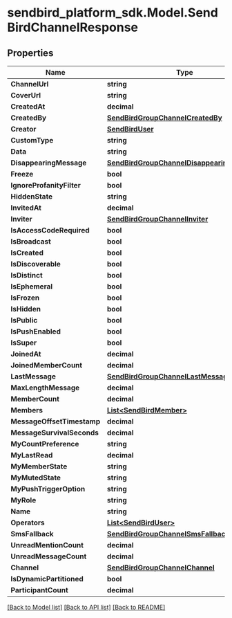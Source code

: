 
# sendbird_platform_sdk.Model.SendBirdChannelResponse

## Properties

Name | Type | Description | Notes
------------ | ------------- | ------------- | -------------
**ChannelUrl** | **string** |  | [optional] 
**CoverUrl** | **string** |  | [optional] 
**CreatedAt** | **decimal** |  | [optional] 
**CreatedBy** | [**SendBirdGroupChannelCreatedBy**](SendBirdGroupChannelCreatedBy.md) |  | [optional] 
**Creator** | [**SendBirdUser**](SendBirdUser.md) |  | [optional] 
**CustomType** | **string** |  | [optional] 
**Data** | **string** |  | [optional] 
**DisappearingMessage** | [**SendBirdGroupChannelDisappearingMessage**](SendBirdGroupChannelDisappearingMessage.md) |  | [optional] 
**Freeze** | **bool** |  | [optional] 
**IgnoreProfanityFilter** | **bool** |  | [optional] 
**HiddenState** | **string** |  | [optional] 
**InvitedAt** | **decimal** |  | [optional] 
**Inviter** | [**SendBirdGroupChannelInviter**](SendBirdGroupChannelInviter.md) |  | [optional] 
**IsAccessCodeRequired** | **bool** |  | [optional] 
**IsBroadcast** | **bool** |  | [optional] 
**IsCreated** | **bool** |  | [optional] 
**IsDiscoverable** | **bool** |  | [optional] 
**IsDistinct** | **bool** |  | [optional] 
**IsEphemeral** | **bool** |  | [optional] 
**IsFrozen** | **bool** |  | [optional] 
**IsHidden** | **bool** |  | [optional] 
**IsPublic** | **bool** |  | [optional] 
**IsPushEnabled** | **bool** |  | [optional] 
**IsSuper** | **bool** |  | [optional] 
**JoinedAt** | **decimal** |  | [optional] 
**JoinedMemberCount** | **decimal** |  | [optional] 
**LastMessage** | [**SendBirdGroupChannelLastMessage**](SendBirdGroupChannelLastMessage.md) |  | [optional] 
**MaxLengthMessage** | **decimal** |  | [optional] 
**MemberCount** | **decimal** |  | [optional] 
**Members** | [**List&lt;SendBirdMember&gt;**](SendBirdMember.md) |  | [optional] 
**MessageOffsetTimestamp** | **decimal** |  | [optional] 
**MessageSurvivalSeconds** | **decimal** |  | [optional] 
**MyCountPreference** | **string** |  | [optional] 
**MyLastRead** | **decimal** |  | [optional] 
**MyMemberState** | **string** |  | [optional] 
**MyMutedState** | **string** |  | [optional] 
**MyPushTriggerOption** | **string** |  | [optional] 
**MyRole** | **string** |  | [optional] 
**Name** | **string** |  | [optional] 
**Operators** | [**List&lt;SendBirdUser&gt;**](SendBirdUser.md) |  | [optional] 
**SmsFallback** | [**SendBirdGroupChannelSmsFallback**](SendBirdGroupChannelSmsFallback.md) |  | [optional] 
**UnreadMentionCount** | **decimal** |  | [optional] 
**UnreadMessageCount** | **decimal** |  | [optional] 
**Channel** | [**SendBirdGroupChannelChannel**](SendBirdGroupChannelChannel.md) |  | [optional] 
**IsDynamicPartitioned** | **bool** |  | [optional] 
**ParticipantCount** | **decimal** |  | [optional] 

[[Back to Model list]](../README.md#documentation-for-models)
[[Back to API list]](../README.md#documentation-for-api-endpoints)
[[Back to README]](../README.md)

